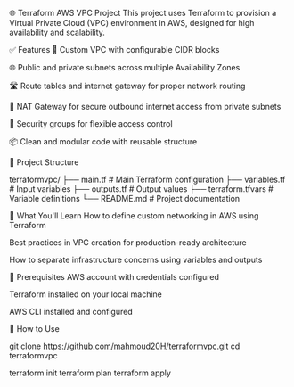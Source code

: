 🌐 Terraform AWS VPC Project
This project uses Terraform to provision a Virtual Private Cloud (VPC) environment in AWS, designed for high availability and scalability.


✅ Features
🔧 Custom VPC with configurable CIDR blocks

🌐 Public and private subnets across multiple Availability Zones

🛣️ Route tables and internet gateway for proper network routing

🚪 NAT Gateway for secure outbound internet access from private subnets

🔐 Security groups for flexible access control

📦 Clean and modular code with reusable structure


📁 Project Structure

terraformvpc/
├── main.tf              # Main Terraform configuration
├── variables.tf         # Input variables
├── outputs.tf           # Output values
├── terraform.tfvars     # Variable definitions
└── README.md            # Project documentation

🧠 What You'll Learn
How to define custom networking in AWS using Terraform

Best practices in VPC creation for production-ready architecture

How to separate infrastructure concerns using variables and outputs


📌 Prerequisites
AWS account with credentials configured

Terraform installed on your local machine

AWS CLI installed and configured

🧪 How to Use

git clone https://github.com/mahmoud20H/terraformvpc.git
cd terraformvpc

terraform init
terraform plan
terraform apply

